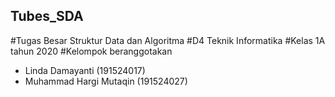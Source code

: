 ## Tubes_SDA
#Tugas Besar Struktur Data dan Algoritma
#D4 Teknik Informatika 
#Kelas 1A tahun 2020
#Kelompok beranggotakan
- Linda Damayanti (191524017)
- Muhammad Hargi Mutaqin (191524027)

